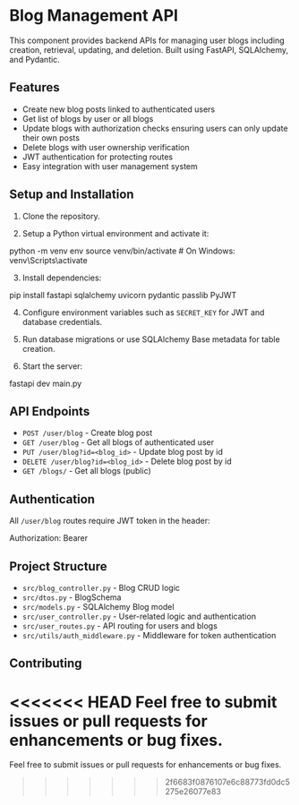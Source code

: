 # Blog Management API

This component provides backend APIs for managing user blogs including creation, retrieval, updating, and deletion. Built using FastAPI, SQLAlchemy, and Pydantic.

## Features

- Create new blog posts linked to authenticated users  
- Get list of blogs by user or all blogs  
- Update blogs with authorization checks ensuring users can only update their own posts  
- Delete blogs with user ownership verification  
- JWT authentication for protecting routes  
- Easy integration with user management system  

## Setup and Installation

1. Clone the repository.

2. Setup a Python virtual environment and activate it:

python -m venv env
source venv/bin/activate # On Windows: venv\Scripts\activate

3. Install dependencies:

pip install fastapi sqlalchemy uvicorn pydantic passlib PyJWT

4. Configure environment variables such as `SECRET_KEY` for JWT and database credentials.

5. Run database migrations or use SQLAlchemy Base metadata for table creation.

6. Start the server:

fastapi dev main.py

## API Endpoints

- `POST /user/blog` - Create blog post  
- `GET /user/blog` - Get all blogs of authenticated user  
- `PUT /user/blog?id=<blog_id>` - Update blog post by id  
- `DELETE /user/blog?id=<blog_id>` - Delete blog post by id  
- `GET /blogs/` - Get all blogs (public)  

## Authentication

All `/user/blog` routes require JWT token in the header:

Authorization: Bearer <token>

## Project Structure

- `src/blog_controller.py` - Blog CRUD logic  
- `src/dtos.py` - BlogSchema  
- `src/models.py` - SQLAlchemy Blog model  
- `src/user_controller.py` - User-related logic and authentication  
- `src/user_routes.py` - API routing for users and blogs  
- `src/utils/auth_middleware.py` - Middleware for token authentication  

## Contributing

<<<<<<< HEAD
Feel free to submit issues or pull requests for enhancements or bug fixes.
=======
Feel free to submit issues or pull requests for enhancements or bug fixes.
>>>>>>> 2f6683f0876107e6c88773fd0dc5275e26077e83
